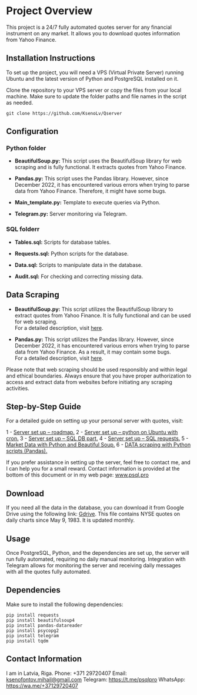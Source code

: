 # Project Overview

This project is a 24/7 fully automated quotes server for any financial instrument on any market. It allows you to download quotes information from Yahoo Finance.

## Installation Instructions

To set up the project, you will need a VPS (Virtual Private Server) running Ubuntu and the latest version of Python and PostgreSQL installed on it.

Clone the repository to your VPS server or copy the files from your local machine. Make sure to update the folder paths and file names in the script as needed.

```git clone https://github.com/KsenoLv/Qserver```

## Configuration

### Python folder

- **BeautifulSoup.py:** This script uses the BeautifulSoup library for web scraping and is fully functional. It extracts quotes from Yahoo Finance. 
- **Pandas.py:** This script uses the Pandas library. However, since December 2022, it has encountered various errors when trying to parse data from Yahoo Finance. Therefore, it might have some bugs.

- **Main_template.py:** Template to execute queries via Python.

- **Telegram.py:** Server monitoring via Telegram.

### SQL folderr

- **Tables.sql:** Scripts for database tables.

- **Requests.sql:** Python scripts for the database.

- **Data.sql:** Scripts to manipulate data in the database.

- **Audit.sql:** For checking and correcting missing data.

## Data Scraping

- **BeautifulSoup.py:** This script utilizes the BeautifulSoup library to extract quotes from Yahoo Finance. It is fully functional and can be used for web scraping. <br> For a detailed description, visit [here](https://psql.pro/market-data-with-python-and-beautifulsoup/).

- **Pandas.py:** This script utilizes the Pandas library. However, since December 2022, it has encountered various errors when trying to parse data from Yahoo Finance. As a result, it may contain some bugs. <br> For a detailed description, visit [here](https://psql.pro/data-parsing-with-python-scripts/).

Please note that web scraping should be used responsibly and within legal and ethical boundaries. Always ensure that you have proper authorization to access and extract data from websites before initiating any scraping activities.

## Step-by-Step Guide

For a detailed guide on setting up your personal server with quotes, visit:

1 - [Server set up – roadmap.](https://psql.pro/server-set-up-roadmap/)
2 - [Server set up – python on Ubuntu with cron.](https://psql.pro/python-on-ubuntu-with-cron/)
3 - [Server set up – SQL DB part.](https://psql.pro/server-set-up-sql-part/)
4 - [Server set up – SQL requests.](https://psql.pro/server-set-up-sql-requests/)
5 - [Market Data with Python and Beautiful Soup.](https://psql.pro/market-data-with-python-and-beautifulsoup/)
6 - [DATA scraping with Python scripts (Pandas).](https://psql.pro/data-parsing-with-python-scripts/)

If you prefer assistance in setting up the server, feel free to contact me, and I can help you for a small reward. Contact information is provided at the bottom of this document or in my web page: www.psql.pro

## Download

If you need all the data in the database, you can download it from Google Drive using the following link: [Gdrive](https://drive.google.com/drive/u/1/folders/1-PMDXtoVcRWZcoqAoYP5Zzs2fI1SlkHo). This file contains NYSE quotes on daily charts since May 9, 1983. It is updated monthly.

## Usage

Once PostgreSQL, Python, and the dependencies are set up, the server will run fully automated, requiring no daily manual monitoring. Integration with Telegram allows for monitoring the server and receiving daily messages with all the quotes fully automated.

## Dependencies

Make sure to install the following dependencies:

```
pip install requests
pip install beautifulsoup4
pip install pandas-datareader
pip install psycopg2
pip install telegram
pip install tqdm
```

## Contact Information

I am in Latvia, Riga.
Phone: +371 29720407
Email: ksenofontov.mihail@gmail.com
Telegram: https://t.me/psqlpro
WhatsApp: https://wa.me/+37129720407